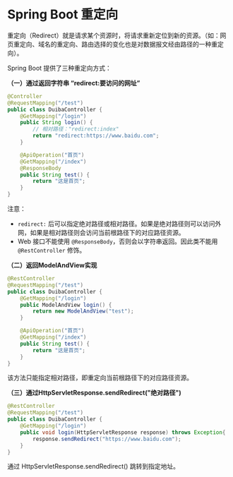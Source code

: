 # Spring Boot 重定向

重定向（Redirect）就是请求某个资源时，将请求重新定位到新的资源。（如：网页重定向、域名的重定向、路由选择的变化也是对数据报文经由路径的一种重定向）。

Spring Boot 提供了三种重定向方式：



**（一）通过返回字符串 “redirect:要访问的网址”**

```java
@Controller
@RequestMapping("/test")
public class DuibaController {
    @GetMapping("/login")
    public String login() {
        // 相对路径："redirect:index"
        return "redirect:https://www.baidu.com";
    }

    @ApiOperation("首页")
    @GetMapping("/index")
    @ResponseBody
    public String test() {
        return "这是首页";
    }
}
```

注意：

* `redirect:` 后可以指定绝对路径或相对路径。如果是绝对路径则可以访问外网，如果是相对路径则会访问当前根路径下的对应路径资源。
* Web 接口不能使用 `@ResponseBody`，否则会以字符串返回。因此类不能用 `@RestController` 修饰。



**（二）返回ModelAndView实现**

```java
@RestController
@RequestMapping("/test")
public class DuibaController {
    @GetMapping("/login")
    public ModelAndView login() {
        return new ModelAndView("test");
    }

    @ApiOperation("首页")
    @GetMapping("/index")
    public String test() {
        return "这是首页";
    }
}
```

该方法只能指定相对路径，即重定向当前根路径下的对应路径资源。



**（三）通过HttpServletResponse.sendRedirect("绝对路径")**

```java
@RestController
@RequestMapping("/test")
public class DuibaController {
    @GetMapping("/login")
    public void login(HttpServletResponse response) throws Exception{
        response.sendRedirect("https://www.baidu.com");
    }
}
```

通过 HttpServletResponse.sendRedirect() 跳转到指定地址。

